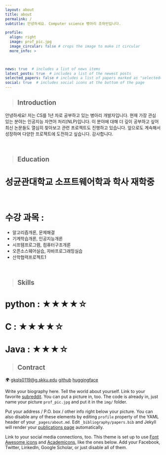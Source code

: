 ```yaml
---
layout: about
title: about
permalink: /
subtitle: 안녕하세요. Computer science 병아리 조하빈입니다.

profile:
  align: right
  image: prof_pic.jpg
  image_circular: false # crops the image to make it circular
  more_info: >
    


news: true  # includes a list of news items
latest_posts: true  # includes a list of the newest posts
selected_papers: false # includes a list of papers marked as "selected={true}"
social: true  # includes social icons at the bottom of the page
---
```

> ## Introduction
안녕하세요! 저는 CS를 1년 차로 공부하고 있는 병아리 개발자입니다.
현재 가장 관심 있는 분야는 인공지능 자연어 처리(NLP)입니다.
이 분야에 대해 더 깊이 공부하고 싶어 최신 논문들도 열심히 찾아보고 관련 프로젝트도 진행하고 있습니다.
앞으로도 계속해서 성장하며 다양한 프로젝트에 도전하고 싶습니다.
감사합니다. 

<br>

> ## Education
# 성균관대학교 소프트웨어학과 학사 재학중

<br>

# 수강 과목 :
- 알고리즘개론, 문제해결
- 기계학습개론, 인공지능개론
- 시프템프로그램, 컴퓨터구조개론
- 오픈소스웨어실습, 자바프로그래밍실습
- 산학협력프로젝트1

<br>

> ## Skills
# python : ★★★★☆
# C : ★★★★☆
# Java : ★★★☆

> ## Contract
🌍 gkqls0119@g.skku.edu
[github](https://github.com/chohabin) 
[huggingface](https://huggingface.co/bingha33) 





Write your biography here. Tell the world about yourself. Link to your favorite [subreddit](http://reddit.com). You can put a picture in, too. The code is already in, just name your picture `prof_pic.jpg` and put it in the `img/` folder.

Put your address / P.O. box / other info right below your picture. You can also disable any of these elements by editing `profile` property of the YAML header of your `_pages/about.md`. Edit `_bibliography/papers.bib` and Jekyll will render your [publications page](/al-folio/publications/) automatically.

Link to your social media connections, too. This theme is set up to use [Font Awesome icons](http://fortawesome.github.io/Font-Awesome/) and [Academicons](https://jpswalsh.github.io/academicons/), like the ones below. Add your Facebook, Twitter, LinkedIn, Google Scholar, or just disable all of them.